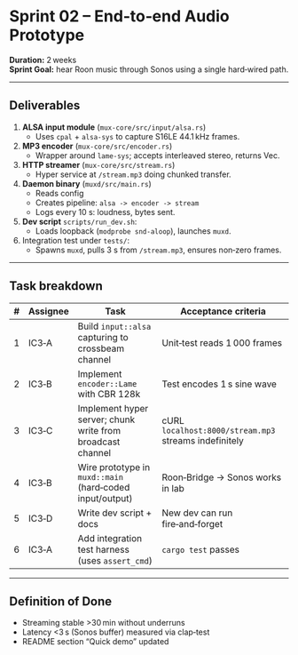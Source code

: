# Sprint 02 – End‑to‑end Audio Prototype
**Duration:** 2 weeks  
**Sprint Goal:** hear Roon music through Sonos using a single hard‑wired path.

---

## Deliverables
1. **ALSA input module** (`mux-core/src/input/alsa.rs`)
   * Uses `cpal` + `alsa-sys` to capture S16LE 44.1 kHz frames.
2. **MP3 encoder** (`mux-core/src/encoder.rs`)
   * Wrapper around `lame-sys`; accepts interleaved stereo, returns Vec<u8>.
3. **HTTP streamer** (`mux-core/src/stream.rs`)
   * Hyper service at `/stream.mp3` doing chunked transfer.
4. **Daemon binary** (`muxd/src/main.rs`)
   * Reads config
   * Creates pipeline: `alsa -> encoder -> stream`
   * Logs every 10 s: loudness, bytes sent.
5. **Dev script** `scripts/run_dev.sh`:
   * Loads loopback (`modprobe snd-aloop`), launches `muxd`.
6. Integration test under `tests/`:
   * Spawns `muxd`, pulls 3 s from `/stream.mp3`, ensures non‑zero frames.

---

## Task breakdown
| # | Assignee | Task | Acceptance criteria |
|---|----------|------|---------------------|
| 1 | IC3‑A | Build `input::alsa` capturing to crossbeam channel | Unit‑test reads 1 000 frames |
| 2 | IC3‑B | Implement `encoder::Lame` with CBR 128k | Test encodes 1 s sine wave |
| 3 | IC3‑C | Implement hyper server; chunk write from broadcast channel | cURL `localhost:8000/stream.mp3` streams indefinitely |
| 4 | IC3‑B | Wire prototype in `muxd::main` (hard‑coded input/output) | Roon‑Bridge -> Sonos works in lab |
| 5 | IC3‑D | Write dev script + docs | New dev can run fire‑and‑forget |
| 6 | IC3‑A | Add integration test harness (uses `assert_cmd`) | `cargo test` passes |

---

## Definition of Done
* Streaming stable >30 min without underruns
* Latency <3 s (Sonos buffer) measured via clap‑test
* README section “Quick demo” updated
